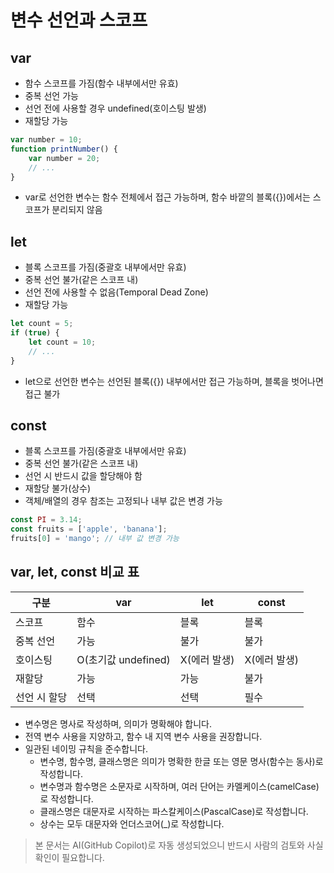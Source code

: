 # 변수 선언과 스코프

## var
- 함수 스코프를 가짐(함수 내부에서만 유효)
- 중복 선언 가능
- 선언 전에 사용할 경우 undefined(호이스팅 발생)
- 재할당 가능
```javascript
var number = 10;
function printNumber() {
    var number = 20;
    // ...
}
```
- var로 선언한 변수는 함수 전체에서 접근 가능하며, 함수 바깥의 블록({})에서는 스코프가 분리되지 않음

## let
- 블록 스코프를 가짐(중괄호 내부에서만 유효)
- 중복 선언 불가(같은 스코프 내)
- 선언 전에 사용할 수 없음(Temporal Dead Zone)
- 재할당 가능
```javascript
let count = 5;
if (true) {
    let count = 10;
    // ...
}
```
- let으로 선언한 변수는 선언된 블록({}) 내부에서만 접근 가능하며, 블록을 벗어나면 접근 불가

## const
- 블록 스코프를 가짐(중괄호 내부에서만 유효)
- 중복 선언 불가(같은 스코프 내)
- 선언 시 반드시 값을 할당해야 함
- 재할당 불가(상수)
- 객체/배열의 경우 참조는 고정되나 내부 값은 변경 가능
```javascript
const PI = 3.14;
const fruits = ['apple', 'banana'];
fruits[0] = 'mango'; // 내부 값 변경 가능
```

## var, let, const 비교 표

| 구분         | var           | let           | const         |
|--------------|---------------|---------------|---------------|
| 스코프       | 함수          | 블록          | 블록          |
| 중복 선언    | 가능          | 불가          | 불가          |
| 호이스팅     | O(초기값 undefined) | X(에러 발생)   | X(에러 발생)   |
| 재할당       | 가능          | 가능          | 불가          |
| 선언 시 할당 | 선택          | 선택          | 필수          |

- 변수명은 명사로 작성하며, 의미가 명확해야 합니다.
- 전역 변수 사용을 지양하고, 함수 내 지역 변수 사용을 권장합니다.
- 일관된 네이밍 규칙을 준수합니다.
    - 변수명, 함수명, 클래스명은 의미가 명확한 한글 또는 영문 명사(함수는 동사)로 작성합니다.
    - 변수명과 함수명은 소문자로 시작하며, 여러 단어는 카멜케이스(camelCase)로 작성합니다.
    - 클래스명은 대문자로 시작하는 파스칼케이스(PascalCase)로 작성합니다.
    - 상수는 모두 대문자와 언더스코어(_)로 작성합니다.

> 본 문서는 AI(GitHub Copilot)로 자동 생성되었으니 반드시 사람의 검토와 사실 확인이 필요합니다.

